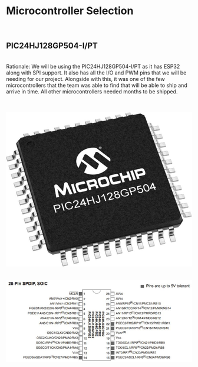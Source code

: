 <h1><b>Microcontroller Selection</b></h1>
<br>
<b><h2>PIC24HJ128GP504-I/PT</h2></b>
<br>
Rationale: We will be using the PIC24HJ128GP504-I/PT as it has ESP32 along with SPI support. It also has all the I/O and PWM pins that we will be needing for our project. Alongside with this, it was one of the few microcontrollers that the team was able to find that will be able to ship and arrive in time. All other microcontrollers needed months to be shipped.
 
<br><br>
![Diagram](PIC24.jpg)
<br>
<br><br>
![Diagram](PICPinOut.JPG)
<br>
